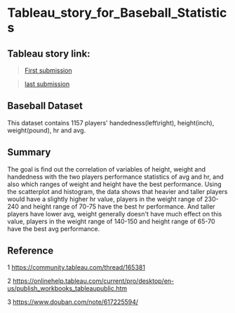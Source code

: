 # Tableau_story_for_Baseball_Statistics
## Tableau story link:
> [First submission](https://public.tableau.com/profile/.20022973#!/vizhome/Baseball_15607923423480/Baseballstatistics)

> [last submission](https://public.tableau.com/profile/.20022973#!/vizhome/Baseball-secondsubmission/Baseballstatistics?publish=yes)

## Baseball Dataset
This dataset contains 1157 players' handedness(left\right), height(inch), weight(pound), hr and avg.

## Summary
The goal is find out the correlation of variables of height, weight and handedness with the two players performance statistics of avg and hr, and also which ranges of weight and height have the best performance. Using the scatterplot and histogram, the data shows that heavier and taller players would have a slightly higher hr value, players in the weight range of 230-240 and height range of 70-75 have the best hr performance. And taller players have lower avg, weight generally doesn't have much effect on this value, players in the weight range of 140-150 and height range of 65-70 have the best avg performance.

## Reference
1 <https://community.tableau.com/thread/165381>

2 <https://onlinehelp.tableau.com/current/pro/desktop/en-us/publish_workbooks_tableaupublic.htm>

3 <https://www.douban.com/note/617225594/>
